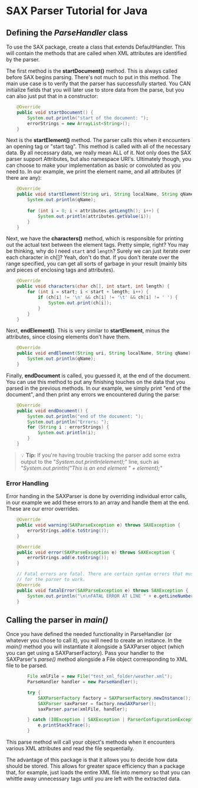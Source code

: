 # SAX Parser Tutorial for Java

## Defining the *ParseHandler* class
To use the SAX package, create a class that extends DefaultHandler. 
This will contain the methods that are called when XML attributes are identified by the parser. 

The first method is the **startDocument()** method. This is always called before SAX begins parsing. There's not much to put in this method. The main use case is to verify that the parser has successfully started. You CAN initialize fields that you will later use to store data from the parse, but you can also just put that in a constructor:
```Java
    @Override
    public void startDocument() {
        System.out.println("start of the document: ");
        errorStrings = new ArrayList<String>();
    }
```

Next is the **startElement()** method. The parser calls this when it encounters an opening tag or "start tag". This method is called with all of the necessary data. By all necessary data, we really mean ALL of it. Not only does the SAX parser support Attributes, but also namespace URI's. Ultimately though, you can choose to make your implementation as basic or convoluted as you need to. In our example, we print the element name, and all attributes (if there are any): 
```Java
    @Override
    public void startElement(String uri, String localName, String qName, Attributes attributes) {
        System.out.println(qName);
        
        for (int i = 0; i < attributes.getLength(); i++) {
            System.out.println(attributes.getValue(i));
        }
    }
```

Next, we have the **characters()** method, which is responsible for printing out the actual text between the element tags. Pretty simple, right? You may be thinking, why do I need `start` and `length`? Surely we can just iterate over each character in ch[]? Yeah, don't do that. If you don't iterate over the range specified, you can get all sorts of garbage in your result (mainly bits and pieces of enclosing tags and attributes).
```Java
    @Override
    public void characters(char ch[], int start, int length) {
        for (int i = start; i < start + length; i++) {
            if (ch[i] != '\n' && ch[i] != '\t' && ch[i] != ' ') {
                System.out.print(ch[i]);
            }
        }
    }
```

Next, **endElement()**. This is very similar to **startElement**, minus the attributes, since closing elements don't have them.
```Java
    @Override
    public void endElement(String uri, String localName, String qName) {
        System.out.println(qName);
    }
```

Finally, **endDocument** is called, you guessed it, at the end of the document. You can use this method to put any finishing touches on the data that you parsed in the previous methods. In our example, we simply print "end of the document", and then print any errors we encountered during the parse:
```Java
    @Override
    public void endDocument() {
        System.out.println("end of the document: ");
        System.out.println("Errors: ");
        for (String i : errorStrings) {
            System.out.println(i);
        }
    }
```

> :bulb: **Tip:** If you're having trouble tracking the parser add some extra output  to the "*System.out.println(element);*" line, such as  "*System.out.println("This is an end element " + element);"*

### Error Handling
Error handing in the SAXParser is done by overriding individual error calls, in our example we add these errors to an array
and handle them at the end. These are our error overrides.
```Java
    @Override
    public void warning(SAXParseException e) throws SAXException {
        errorStrings.add(e.toString());
    }

    @Override
    public void error(SAXParseException e) throws SAXException {
        errorStrings.add(e.toString());
    }

    // Fatal errors are fatal. There are certain syntax errors that must be fixed
    // for the parser to work.
    @Override
    public void fatalError(SAXParseException e) throws SAXException {
        System.out.println("\n\nFATAL ERROR AT LINE " + e.getLineNumber() + ": \n" + e.getMessage());
    }
```

## Calling the parser in *main()*
Once you have defined the needed functionality in ParseHandler (or whatever you chose to call it), you will need to create an instance. In the *main()* method you will instantiate it alongside a SAXParser object (which you can get using a SAXParserFactory). Pass your handler to the SAXParser's *parse()* method alongside a File object corresponding to XML file to be parsed. 
```Java
        File xmlFile = new File("test_xml_folder/weather.xml");
        ParseHandler handler = new ParseHandler();

        try {
            SAXParserFactory factory = SAXParserFactory.newInstance();
            SAXParser saxParser = factory.newSAXParser();
            saxParser.parse(xmlFile, handler);

        } catch (IOException | SAXException | ParserConfigurationException e) {
            e.printStackTrace();
        }
```
This parse method will call your object's methods when it encounters various XML attributes and read the file sequentially.

The advantage of this package is that it allows you to decide how data should be stored. This allows for greater space efficiency than a package that, for example, just loads the entire XML file into memory so that you can whittle away unnecessary tags until you are left with the extracted data.
